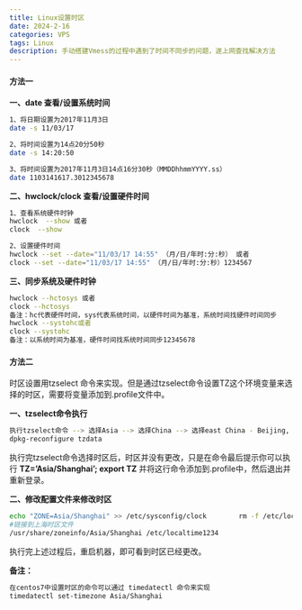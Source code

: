 ```yaml
---
title: Linux设置时区
date: 2024-2-16
categories: VPS
tags: Linux
description: 手动搭建Vmess的过程中遇到了时间不同步的问题，遂上网查找解决方法
---
```


#### 方法一

**一、date 查看/设置系统时间**

```bash
1、将日期设置为2017年11月3日
date -s 11/03/17

2、将时间设置为14点20分50秒
date -s 14:20:50

3、将时间设置为2017年11月3日14点16分30秒（MMDDhhmmYYYY.ss）
date 1103141617.3012345678
```

**二、hwclock/clock 查看/设置硬件时间**

```bash
1、查看系统硬件时钟
hwclock  --show 或者
clock  --show

2、设置硬件时间
hwclock --set --date="11/03/17 14:55" （月/日/年时:分:秒） 或者
clock --set --date="11/03/17 14:55" （月/日/年时:分:秒）1234567
```

**三、同步系统及硬件时钟**

```bash
hwclock --hctosys 或者
clock --hctosys  
备注：hc代表硬件时间，sys代表系统时间，以硬件时间为基准，系统时间找硬件时间同步
hwclock --systohc或者
clock --systohc 
备注：以系统时间为基准，硬件时间找系统时间同步12345678
```

#### 方法二

时区设置用tzselect 命令来实现。但是通过tzselect命令设置TZ这个环境变量来选择的时区，需要将变量添加到.profile文件中。

**一、tzselect命令执行**

```bash
执行tzselect命令 --> 选择Asia --> 选择China --> 选择east China - Beijing, Guangdong, Shanghai, etc-->然后输入1
dpkg-reconfigure tzdata
```

执行完tzselect命令选择时区后，时区并没有更改，只是在命令最后提示你可以执行 **TZ=’Asia/Shanghai’; export TZ** 并将这行命令添加到.profile中，然后退出并重新登录。

**二、修改配置文件来修改时区**

```bash
echo "ZONE=Asia/Shanghai" >> /etc/sysconfig/clock        rm -f /etc/localtime
#链接到上海时区文件       
/usr/share/zoneinfo/Asia/Shanghai /etc/localtime1234
```

执行完上述过程后，重启机器，即可看到时区已经更改。

**备注：**

```bash
在centos7中设置时区的命令可以通过 timedatectl 命令来实现
timedatectl set-timezone Asia/Shanghai
```
